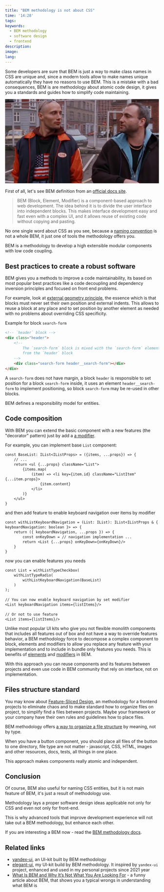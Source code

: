 ```yaml
---
title: "BEM methodology is not about CSS"
time: '14:28'
tags:
keywords:
  - BEM methodology
  - software design
  - frontend
description:
image:
lang:
---
```


Some developers are sure that BEM is just a way to make class names in CSS are unique and, since a modern tools allow to make names unique automatically they have no reasons to use BEM. This is a mistake with a bad consequences, BEM is are methodology about atomic code design, it gives you a standards and guides how to simplify code maintaining.

![The Pusher movie (1996)](the-pusher-movie.jpg)

First of all, let's see BEM definition from an [official docs site](https://en.bem.info/methodology/quick-start/).

> BEM (Block, Element, Modifier) is a component-based approach to web development. The idea behind it is to divide the user interface into independent blocks. This makes interface development easy and fast even with a complex UI, and it allows reuse of existing code without copying and pasting.

No one single word about CSS as you see, because a [naming convention](https://en.bem.info/methodology/naming-convention/) is not a whole BEM, it just one of tools the methodology offers you.

BEM is a methodology to develop a high extensible modular components with low code coupling.

## Best practices to create a robust software

BEM gives you a methods to improve a code maintainability, its based on most popular best practices like a code decoupling and dependency inversion principles and focused on front end problems.

For example, look at [external geometry principle](https://en.bem.info/methodology/css/#external-geometry-and-positioning), the essence which is that blocks must never set their own position and external indents. This allows to reuse a block at any place and to set position by another element as needed with no problems about overriding CSS specificity.

Example for block `search-form`
```html
<!-- `header` block -->
<div class="header">
    <!--
        The `search-form` block is mixed with the `search-form` element
        from the `header` block
    -->
    <div class="search-form header__search-form"></div>
</div>
```

A `search-form` does not have margin, a block `header` is responsible to set position for a block `search-form` inside, it uses an element `header__search-form` to implement positioning, so block `search-form` may be re-used in other blocks.

BEM defines a responsibility model for entities.

## Code composition

With BEM you can extend the basic component with a new features (the "decorator" pattern) just by add a [a modifier](https://en.bem.info/methodology/key-concepts/#modifier).

For example, you can implement base `List` component:
```tsx
const BaseList: IList<IListProps> = ({items, ...props}) => {
	// ...
	return <ul {...props} className="List">
		{items.map(
			(item) => <li key={item.id} className="ListItem" {...item.props}>
				{item.content}
			</li>
		)}
	</ul>
}
```

and then add feature to enable keyboard navigation over items by modifier

```tsx
const withListKeyboardNavigation = (List: IList): IList<IListProps & { keyboardNavigation: boolean }> => {
	return ({ keyboardNavigation, ...props }) => {
		const onKeyDown = // navigation implementation ...
		return <List {...props} onKeyDown={onKeyDown}/>
	}
}
```

now you can enable features you needs

```tsx
const List = withListTypeCheckbox(
	withListTypeRadio(
		withListKeyboardNavigation(BaseList)
	)
);

// You can now enable keyboard navigation by set modifier
<List keyboardNavigation items={listItems}/>

// Or not to use feature
<List items={listItems}/>
```

Unlike most popular UI kits who give you not flexible monolith components that includes all features out of box and not have a way to override features behavior, a BEM methodology force to decompose a complex component to block, elements and modifiers to allow you replace any feature with your implementation and to include in bundle only features you needs. This is benefits of [elements](https://en.bem.info/methodology/key-concepts/#element) and [modifiers](https://en.bem.info/methodology/key-concepts/#modifier) in BEM.

With this approach you can reuse components and its features between projects and even use code in BEM community that rely on interface, not on implementation.

## Files structure standard

You may know about [Feature-Sliced Design](https://feature-sliced.design/), an methodology for a frontend projects to eliminate chaos and to make standard how to organize files on project, to simplify find a files between projects. Maybe your framework or your company have their own rules and guidelines how to place files.

BEM methodology offers [a way to organize a file structure](https://en.bem.info/methodology/filestructure/#files-are-grouped-by-meaning-not-by-type) by meaning, not by type.

When you have a button component, you should place all files of the button to one directory, file type are not matter - javascript, CSS, HTML, images and other resources, docs, tests, all things in one place.

This approach makes components really atomic and independent.

## Conclusion

Of course, BEM also useful for naming CSS entities, but it is not main feature of BEM, it's just a result of methodology use.

Methodology lays a proper software design ideas applicable not only for CSS and even not only for front-end.

This is why advanced tools that improve development experience will not take out a BEM methodology, but enhance each other.

If you are interesting a BEM now - read the [BEM methodology docs](https://en.bem.info/methodology/quick-start/).

## Related links

- [yandex-ui](https://github.com/bem/yandex-ui), an UI-kit built by BEM methodology
- [elegant-ui](https://github.com/vitonsky/react-elegant-ui), my UI-kit build by BEM methodology. It inspired by `yandex-ui` project, enhanced and used in my personal projects since 2021 year
- [What Is BEM and Why It’s Not What You Are Looking For](https://codete.com/blog/what-is-bem-and-why-it-s-not-what-you-are-looking-for) - a funny article about BEM, that shows you a typical wrongs in understanding what BEM is
